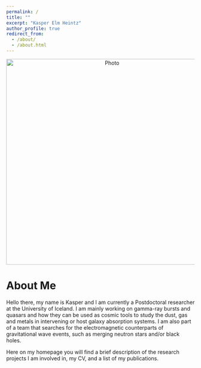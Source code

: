```yaml
---
permalink: /
title: ""
excerpt: "Kasper Elm Heintz"
author_profile: true
redirect_from: 
  - /about/
  - /about.html
---
```


<p align="center">
  <img src="https://keheintz.github.io/files/FrontPic.jpg?raw=true" alt="Photo" style="width: 550px;"/>
</p>

# About Me

Hello there, my name is Kasper and I am currently a Postdoctoral researcher at the University of Iceland. I am mainly working on gamma-ray bursts and quasars and how they can be used as cosmic tools to study the dust, gas and metals in intervening or host galaxy absorption systems. I am also part of a team that searches for the electromagnetic counterparts of gravitational wave events, such as merging neutron stars and/or black holes.

Here on my homepage you will find a brief description of the research projects I am involved in, my CV, and a list of my publications.
